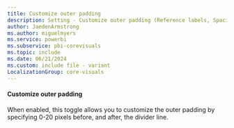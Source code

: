 ```yaml
---
title: Customize outer padding
description: Setting - Customize outer padding (Reference labels, Spacing, Customize outer padding)
author: JaedenArmstrong
ms.author: miguelmyers
ms.service: powerbi
ms.subservice: pbi-corevisuals
ms.topic: include
ms.date: 06/21/2024
ms.custom: include file - variant
LocalizationGroup: core-visuals
---
```

#### Customize outer padding

When enabled, this toggle allows you to customize the outer padding by specifying 0-20 pixels before, and after, the divider line.
